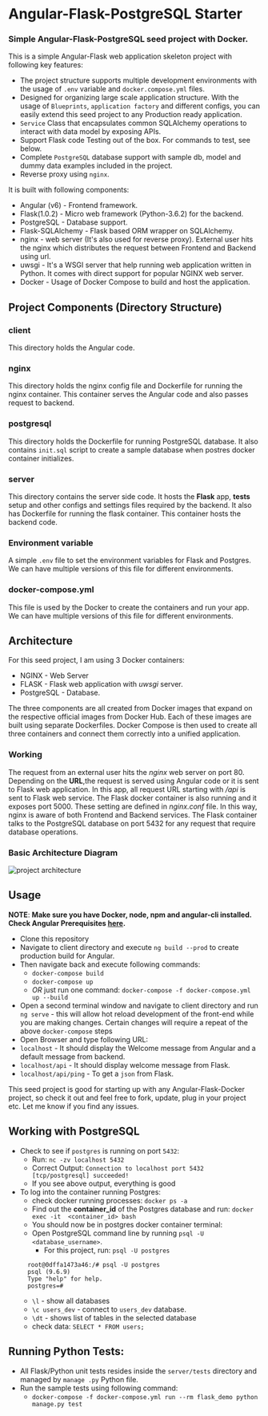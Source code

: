 # Angular-Flask-PostgreSQL Starter
### Simple Angular-Flask-PostgreSQL seed project with Docker.

This is a simple Angular-Flask web application skeleton project with following key 
features:
* The project structure supports multiple development environments with the usage of `.env` 
variable and `docker.compose.yml` files. 
* Designed for organizing large scale application structure. With the usage of `Blueprints`, 
`application factory` and different configs, you can easily extend this seed project to any 
Production ready application.
* `Service` Class that encapsulates common SQLAlchemy operations to interact with data model by 
exposing APIs.
* Support Flask code Testing out of the box. For commands to test, see below.
* Complete `PostgreSQL` database support with sample db, model and dummy data examples included in 
the project.
* Reverse proxy using `nginx`. 

It is built with following components:
* Angular (v6) - Frontend framework.
* Flask(1.0.2) - Micro web framework (Python-3.6.2) for the backend.
* PostgreSQL - Database support. 
* Flask-SQLAlchemy - Flask based ORM wrapper on SQLAlchemy.
* nginx - web server (It's also used for reverse proxy). External user hits the nginx which distributes the request between Frontend and Backend using url.
* uwsgi - It's a WSGI server that help running web application written in Python. It comes with direct support for popular NGINX web server.
* Docker - Usage of Docker Compose to build and host the application.

## Project Components (Directory Structure)

### client
This directory holds the Angular code.

### nginx
This directory holds the nginx config file and Dockerfile for running the nginx container. This container serves the Angular code and also passes request to backend.

### postgresql
This directory holds the Dockerfile for running PostgreSQL database. It also contains `init.sql` 
script to create a sample database when postres docker container initializes.

### server
This directory contains the server side code. It hosts the **Flask** app, **tests** setup and 
other configs and settings files required by the backend. It also has Dockerfile for running the 
flask container. This container hosts the backend code.

### Environment variable
A simple `.env` file to set the environment variables for Flask and Postgres. We can have multiple 
versions of this file for different environments.

### docker-compose.yml
This file is used by the Docker to create the containers and run your app. We can have multiple 
versions of this file for different environments.

## Architecture
For this seed project, I am using 3 Docker containers:
* NGINX - Web Server
* FLASK - Flask web application with *uwsgi* server.
* PostgreSQL - Database.

The three components are all created from Docker images that expand on the respective official 
images from Docker Hub. Each of these images are built using separate Dockerfiles. Docker Compose
 is then used to create all three containers and connect them correctly into a unified application.
 
### Working
The request from an external user hits the *nginx* web server on port 80. Depending on the 
__URL__,the request is served using Angular code or it is sent to Flask web application. In this 
app, all request URL starting with */api* is sent to Flask web service. The Flask docker 
container is also running and it exposes port 5000. These setting are defined in *nginx.conf* 
file. In this way, nginx is aware of both Frontend and Backend services. The Flask container 
talks to the PostgreSQL database on port 5432 for any request that require database operations. 

### Basic Architecture Diagram
![project architecture](https://github.com/Muserk-team/Angular-Flask-Postgres-Skeleton/blob/master/project_architecture.png)

## Usage
__NOTE__: **Make sure you have Docker, node, npm and angular-cli installed. Check Angular 
Prerequisites [here](https://github.com/angular/angular-cli#prerequisites).**
* Clone this repository
* Navigate to client directory and execute `ng build --prod` to create production build for Angular.
* Then navigate back and execute following commands:
  * `docker-compose build`
  * `docker-compose up`
  * *OR* just run one command: `docker-compose -f docker-compose.yml up --build`
 * Open a second terminal window and navigate to client directory and run `ng serve` - this will allow hot reload development of the front-end while you are making changes. Certain changes will require a repeat of the above `docker-compose` steps
 * Open Browser and type following URL:
  * `localhost` - It should display the Welcome message from Angular and a default message from 
  backend. 
  * `localhost/api` - It should display welcome message from Flask.
  * `localhost/api/ping` - To get a `json` from Flask.

This seed project is good for starting up with any Angular-Flask-Docker project, so check it out and feel free to fork, update, plug in your project etc. Let me know if you find any issues.

## Working with PostgreSQL

* Check to see if `postgres` is running on port `5432`:
    * Run: `nc -zv localhost 5432`
    * Correct Output: `Connection to localhost port 5432 [tcp/postgresql] succeeded!`
    * If you see above output, everything is good
* To log into the container running Postgres:
    * check docker running processes: `docker ps -a`
    * Find out the **container_id** of the Postgres database and run: `docker exec -it 
    <container_id> bash`
    * You should now be in postgres docker container terminal:
    * Open PostgreSQL command line by running `psql -U <database_username>`. 
        * For this project, run: `psql -U postgres`
    ```
      root@0dffa1473a46:/# psql -U postgres
      psql (9.6.9)
      Type "help" for help.
      postgres=# 
   ```
    * `\l` - show all databases
    *  `\c users_dev` - connect to `users_dev` database.
    * `\dt` - shows list of tables in the selected database
    * check data: `SELECT * FROM users;`

## Running Python Tests:
* All Flask/Python unit tests resides inside the `server/tests` directory and managed by `manage
.py` Python file.
* Run the sample tests using following command:
    * `docker-compose -f docker-compose.yml run --rm flask_demo python manage.py test`

